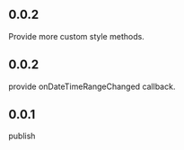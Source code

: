 ## 0.0.2

Provide more custom style methods.

## 0.0.2

provide onDateTimeRangeChanged callback.

## 0.0.1

publish